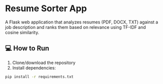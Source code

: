 # Resume Sorter App

A Flask web application that analyzes resumes (PDF, DOCX, TXT) against a job description and ranks them based on relevance using TF-IDF and cosine similarity.

## 💻 How to Run

1. Clone/download the repository
2. Install dependencies:

```bash
pip install -r requirements.txt
